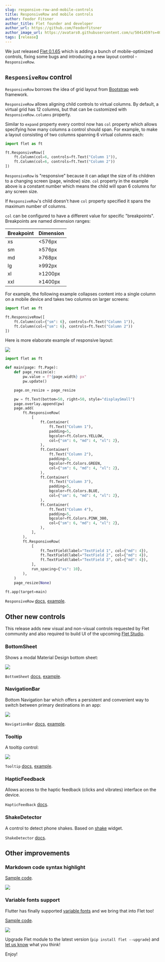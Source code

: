```yaml
---
slug: responsive-row-and-mobile-controls
title: ResponsiveRow and mobile controls
author: Feodor Fitsner
author_title: Flet founder and developer
author_url: https://github.com/FeodorFitsner
author_image_url: https://avatars0.githubusercontent.com/u/5041459?s=400&v=4
tags: [release]
---
```


We just released [Flet 0.1.65](https://pypi.org/project/flet/0.1.65/) which is adding a bunch of mobile-optimized controls, fixing some bugs and introducing a new layout control - `ResponsiveRow`.

## `ResponsiveRow` control

`ResponsiveRow` borrows the idea of grid layout from [Bootstrap](https://getbootstrap.com/docs/5.2/layout/grid/) web framework.

`ResponsiveRow` allows aligning child controls to virtual columns. By default, a virtual grid has 12 columns, but that can be customized with `ResponsiveRow.columns` property.

Similar to `expand` property every control now has `col` property which allows specifying how many columns a control should span. For example, to make a layout consisting of two columns spanning 6 virtual columns each:

```python
import flet as ft

ft.ResponsiveRow([
    ft.Column(col=6, controls=ft.Text("Column 1")),
    ft.Column(col=6, controls=ft.Text("Column 2"))
])
```

`ResponsiveRow` is "responsive" because it can adapt the size of its children to a changing screen (page, window) size. `col` property in the example above is a constant number which means the child will span 6 columns for any screen size.

If `ResponsiveRow`'s child doesn't have `col` property specified it spans the maximum number of columns.

`col` can be configured to have a different value for specific "breakpoints". Breakpoints are named dimension ranges:

| Breakpoint | Dimension |
|---|---|
| xs | \<576px |
| sm | ≥576px |
| md | ≥768px |
| lg | ≥992px |
| xl | ≥1200px |
| xxl | ≥1400px |

For example, the following example collapses content into a single column on a mobile device and takes two columns on larger screens:

```python
import flet as ft

ft.ResponsiveRow([
    ft.Column(col={"sm": 6}, controls=ft.Text("Column 1")),
    ft.Column(col={"sm": 6}, controls=ft.Text("Column 2"))
])
```

Here is more elaborate example of responsive layout:

<img src="/img/docs/controls/responsive-row/responsive-layout.gif" className="screenshot-100"/>

```python
import flet as ft

def main(page: ft.Page):
    def page_resize(e):
        pw.value = f"{page.width} px"
        pw.update()

    page.on_resize = page_resize

    pw = ft.Text(bottom=50, right=50, style="displaySmall")
    page.overlay.append(pw)
    page.add(
        ft.ResponsiveRow(
            [
                ft.Container(
                    ft.Text("Column 1"),
                    padding=5,
                    bgcolor=ft.Colors.YELLOW,
                    col={"sm": 6, "md": 4, "xl": 2},
                ),
                ft.Container(
                    ft.Text("Column 2"),
                    padding=5,
                    bgcolor=ft.Colors.GREEN,
                    col={"sm": 6, "md": 4, "xl": 2},
                ),
                ft.Container(
                    ft.Text("Column 3"),
                    padding=5,
                    bgcolor=ft.Colors.BLUE,
                    col={"sm": 6, "md": 4, "xl": 2},
                ),
                ft.Container(
                    ft.Text("Column 4"),
                    padding=5,
                    bgcolor=ft.Colors.PINK_300,
                    col={"sm": 6, "md": 4, "xl": 2},
                ),
            ],
        ),
        ft.ResponsiveRow(
            [
                ft.TextField(label="TextField 1", col={"md": 4}),
                ft.TextField(label="TextField 2", col={"md": 4}),
                ft.TextField(label="TextField 3", col={"md": 4}),
            ],
            run_spacing={"xs": 10},
        ),
    )
    page_resize(None)

ft.app(target=main)
```

`ResponsiveRow` [docs](/docs/controls/responsiverow), [example](https://github.com/flet-dev/examples/blob/main/python/controls/responsive-row/responsive-layout.py).

## Other new controls

This release adds new visual and non-visual controls requested by Flet community and also required to build UI of the upcoming [Flet Studio](/docs/cookbook/mobile-support#flet-studio-for-ios-and-android).

### BottomSheet

Shows a modal Material Design bottom sheet:

<img src="/img/docs/controls/bottom-sheet/bottom-sheet-sample.gif" className="screenshot-30"/>

`BottomSheet` [docs](/docs/controls/bottomsheet), [example](https://github.com/flet-dev/examples/blob/main/python/controls/bottom-sheet/modal-bottom-sheet.py).

### NavigationBar

Bottom Navigation bar which offers a persistent and convenient way to switch between primary destinations in an app:

<img src="/img/docs/controls/navigation-bar/navigation-bar-sample.gif" className="screenshot-40"/>

`NavigationBar` [docs](/docs/controls/navigationbar), [example](https://github.com/flet-dev/examples/blob/main/python/controls/navigation-bar/navigation-bar-sample.py).

### Tooltip

A tooltip control:

<img src="/img/docs/controls/tooltip/custom-tooltip.gif" className="screenshot-30"/>

`Tooltip` [docs](/docs/reference/types/tooltip), [example](https://github.com/flet-dev/examples/blob/main/python/controls/tooltip/custom-tooltip.py).

### HapticFeedback

Allows access to the haptic feedback (clicks and vibrates) interface on the device.

`HapticFeedback` [docs](/docs/controls/hapticfeedback).

### ShakeDetector

A control to detect phone shakes. Based on [shake](https://pub.dev/packages/shake) widget.

`ShakeDetector` [docs](/docs/controls/shakedetector).

## Other improvements

### Markdown code syntax highlight

[Sample code](https://github.com/flet-dev/examples/blob/main/python/controls/markdown/markdown-code-highlight.py).

<img src="/img/docs/controls/markdown/markdown-highlight.png" className="screenshot-60"/>

### Variable fonts support

Flutter has finally supported [variable fonts](https://fonts.google.com/knowledge/introducing_type/introducing_variable_fonts) and we bring that into Flet too! 

[Sample code](https://github.com/flet-dev/examples/blob/main/python/controls/text/variable-weight-font.py).

<img src="/img/docs/controls/text/variable-weight-font.gif" className="screenshot-50" />

Upgrade Flet module to the latest version (`pip install flet --upgrade`) and [let us know](https://discord.gg/dzWXP8SHG8) what you think!

Enjoy!
